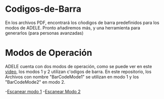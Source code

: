 # Codigos-de-Barra
En los archivos PDF, encontrará los cñodigos de barra predefinidos para los modos de ADELE.  Pronto añadiremos más, y una herramienta para generarlos (para personas avanzadas)

# Modos de Operación

ADELE cuenta con dos modos de operación, como se puede ver en este [video](https://youtu.be/lZS2aOMs-CI), los modos 1 y 2 utilizan c'odigos de barra.  En este repositorio, los Archivos con nombre "BarCodeMode1" se utilizan en modo 1 y los "BarCodeMode2" en modo 2.

-[Escanear modo 1](https://youtu.be/f8j3VMWKls4)
-[Escanear Modo 2](https://youtu.be/As8qB_DAXSo)
